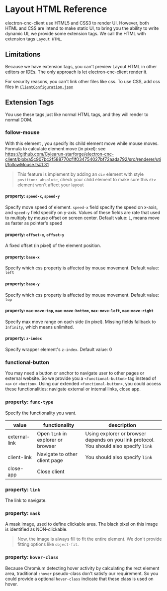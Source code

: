# Layout HTML Reference

electron-cnc-client use HTML5 and CSS3 to render UI. However, both HTML and CSS are intend to make static UI,
to bring you the ability to write dynamic UI, we provide some extension tags.
We call the HTML with extension tags `Layout HTML`.

## Limitations

Because we have extension tags, you can't preview Layout HTML in other editors or IDEs. The only approach is let electron-cnc-client render it.

For security reasons, you can't link other files like css. To use CSS, add css files in [`ClientConfiguration.json`](./ClientConfiguration.md)

## Extension Tags

You use these tags just like normal HTML tags, and they will render to normal DOM.

### follow-mouse

With this element , you specify its child element move while mouse moves.
Formula to calculate element move (in pixel): see https://github.com/Cylearun-starforge/electron-cnc-client/blob/a5c907bc2f588770cf1f034754027bf72aada792/src/renderer/util/followMouse.ts#L31

> This feature is implement by adding an `div` element with style `position: absolute`, check your child element to make sure this `div` element won't affect your layout

#### property: `speed-x`, `speed-y`

Specify move speed of element. `speed-x` field specify the speed on x-axis, and `speed-y` field specify on y-axis. Values of these fields are rate that used to multiply by mouse offset on screen center. Default value: `1`, means move as faster as pointer's speed

#### property: `offset-x`, `offset-y`

A fixed offset (in pixel) of the element position.

#### property: `base-x`

Specify which css property is affected by mouse movement. Default value: `left`

#### property: `base-y`

Specify which css property is affected by mouse movement. Default value: `top`

#### property: `max-move-top`, `max-move-bottom`, `max-move-left`, `max-move-right`

Specify max move range on each side (in pixel). Missing fields fallback to `Infinity`, which means unlimited.

#### property: `z-index`

Specify wrapper element's `z-index`. Default value: 0

### functional-button

You may need a button or anchor to navigate user to other pages or external website. So we provide you a `<functional-button>` tag instead of `<a>` or `<button>`.
Using our extended `<functional-button>`, you could access these functionalities: navigate external or internal links, close app.

### property: `func-type`

Specify the functionality you want.

| value         | functionality                      | description                                                                            |
| ------------- | ---------------------------------- | -------------------------------------------------------------------------------------- |
| external-link | Open `link` in explorer or browser | Using explorer or browser depends on you link protocol. You should also specify `link` |
| client-link   | Navigate to other client page      | You should also specify `link`                                                         |
| close-app     | Close client                       |                                                                                        |

### property: `link`

The link to navigate.

### property: `mask`

A mask image, used to define clickable area. The black pixel on this image is identified as NON-clickable.

> Now, the image is always fill to fit the entire element. We don't provide fitting options like `object-fit`.

### property: `hover-class`

Because Chromium detecting hover activity by calculating the rect element area, traditional `:hover` pseudo-class don't satisfy our requirement.
So you could provide a optional `hover-class` indicate that these class is used on hover.

